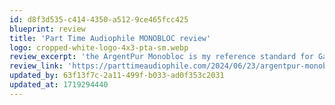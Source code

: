 ```yaml
---
id: d8f3d535-c414-4350-a512-9ce465fcc425
blueprint: review
title: 'Part Time Audiophile MONOBLOC review'
logo: cropped-white-logo-4x3-pta-sm.webp
review_excerpt: 'the ArgentPur Monobloc is my reference standard for GaN FET technology, and it’s amazing that you can now get this level of amplifier performance from a pair of 250wpc monoblocks that weigh just a few pounds apiece and cost just $6K. Highly recommended.'
review_link: 'https://parttimeaudiophile.com/2024/06/23/argentpur-monobloc-power-amplifiers-review/#google_vignette'
updated_by: 63f13f7c-2a11-499f-b033-ad0f353c2031
updated_at: 1719294440
---
```


